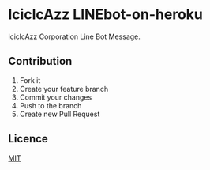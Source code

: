 # lciclcAzz LINEbot-on-heroku
lciclcAzz Corporation Line Bot Message.

## Contribution
1. Fork it  
2. Create your feature branch  
3. Commit your changes  
4. Push to the branch  
5. Create new Pull Request

## Licence
[MIT](LICENSE)
